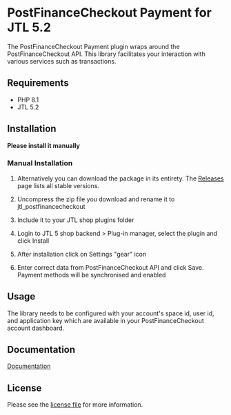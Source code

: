 

PostFinanceCheckout Payment for JTL 5.2
=============================

The PostFinanceCheckout Payment plugin wraps around the PostFinanceCheckout API. This library facilitates your interaction with various services such as transactions.

## Requirements

- PHP 8.1
- JTL 5.2

## Installation

**Please install it manually**

### Manual Installation


1. Alternatively you can download the package in its entirety. The [Releases](../../releases) page lists all stable versions.

2. Uncompress the zip file you download and rename it to jtl_postfinancecheckout

3. Include it to your JTL shop plugins folder

4. Login to JTL 5 shop backend > Plug-in manager, select the plugin and click Install

5. After installation click on Settings "gear" icon

6. Enter correct data from PostFinanceCheckout API and click Save. Payment methods will be synchronised and enabled


## Usage
The library needs to be configured with your account's space id, user id, and application key which are available in your PostFinanceCheckout
account dashboard.

## Documentation

[Documentation](https://plugin-documentation.postfinance-checkout.ch/pfpayments/jtl-5/1.0.33/docs/en/documentation.html)

## License

Please see the [license file](https://github.com/pfpayments/jtl-5/blob/master/LICENSE.txt) for more information.
